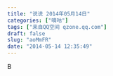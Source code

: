 ```yaml
---
title: "说说 2014年05月14日"
categories: ["嘀咕"]
tags: ["来自QQ空间 qzone.qq.com"]
draft: false
slug: "aoMmFR"
date: "2014-05-14 12:35:49"
---
```


B
